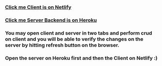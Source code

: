 ### [Click me Client is on Netlify](https://crudclient.netlify.app/)
### [Click me Server Backend is on Heroku](https://shop-project76.herokuapp.com/posts)

### You may open client and server in two tabs and perform crud on client and you will be able to verify the changes on the server by hitting refresh button on  the browser.

### Open the server on Heroku first and then the Client on Netlify :)
